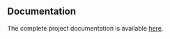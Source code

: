 ## Documentation
The complete project documentation is available [here](https://drive.google.com/file/d/1BZKgrXla85wNBknCIL8sRo2zN1ITTRWO/view?usp=drive_link).
